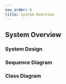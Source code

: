 ```yaml
---
nav_order: 6
title: System Overview
---
```


## System Overview

### System Design
### Sequence Diagram
### Class Diagram

